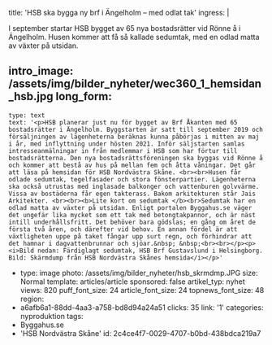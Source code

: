title: 'HSB ska bygga ny brf i Ängelholm – med odlat tak'
ingress: |
  <p>I september startar HSB bygget av 65 nya bostadsrätter vid Rönne å i Ängelholm. Husen kommer att få så kallade sedumtak, med en odlad matta av växter på utsidan.
  </p>
  
intro_image: /assets/img/bilder_nyheter/wec360_1_hemsidan_hsb.jpg
long_form:
  -
    type: text
    text: '<p>HSB planerar just nu för bygget av Brf Åkanten med 65 bostadsrätter i Ängelholm. Byggstarten är satt till september 2019 och försäljningen av lägenheterna beräknas kunna påbörjas i mitten av maj i år, med inflyttning under hösten 2021. Inför säljstarten samlas intresseanmälningar in från medlemmar i HSB som har förtur till bostadsrätterna. Den nya bostadsrättsföreningen ska byggas vid Rönne å och kommer att bestå av hus på mellan fem och åtta våningar. Det går att läsa på hemsidan för HSB Nordvästra Skåne. <br><br>Husen får odlade sedumtak, tegelfasader och stora fönsterpartier. Lägenheterna ska också utrustas med inglasade balkonger och vattenburen golvvärme. Vissa av bostäderna får egen takterass. Bakom arkitekturen står Jais Arkitekter. <br><br><b>Lite kort om sedumtak </b><br>Sedumtak har en odlad matta av växter på utsidan. Enligt portalen Byggahus.se väger det ungefär lika mycket som ett tak med betongtakpannor, och är näst intill underhållsfritt. Det behöver bara gödslas; en gång om året de första två åren, och därefter vid behov. En annan fördel är att växtligheten uppe på taket fångar upp surt regn, och förhindrar att det hamnar i dagvattenbrunnar och sjöar.&nbsp; &nbsp;<br><br></p><p><i>Bild nedan: Färdiglagt sedumtak, HSB Brf Gustavslund i Helsingborg. Bild: Skärmdump från HSB Nordvästra Skånes hemsida</i></p>'
  -
    type: image
    photo: /assets/img/bilder_nyheter/hsb_skrmdmp.JPG
    size: Normal
template: articles/article
sponsored: false
artikel_typ: nyhet
views: 820
puff_font_size: 24
article_font_size: 24
topnews_font_size: 48
region:
  - a6afb6a1-88dd-4aa3-a758-bd8d94a24a51
clicks: 35
link: '1'
categories: nyproduktion
tags:
  - Byggahus.se
  - 'HSB Nordvästra Skåne'
id: 2c4ce4f7-0029-4707-b0bd-438bdca219a7

